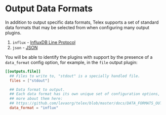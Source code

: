 # Output Data Formats

In addition to output specific data formats, Telex supports a set of
standard data formats that may be selected from when configuring many output
plugins.

1. `influx` - [InfluxDB Line Protocol](/plugins/serializers/influx)
1. `json`   - [JSON](/plugins/serializers/json)

You will be able to identify the plugins with support by the presence of a
`data_format` config option, for example, in the `file` output plugin:

```toml
[[outputs.file]]
  ## Files to write to, "stdout" is a specially handled file.
  files = ["stdout"]

  ## Data format to output.
  ## Each data format has its own unique set of configuration options, read
  ## more about them here:
  ## https://github.com/lavaorg/telex/blob/master/docs/DATA_FORMATS_OUTPUT.md
  data_format = "influx"
```
